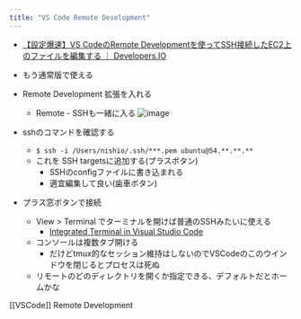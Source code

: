```yaml
---
title: "VS Code Remote Development"
---
```


- [【設定爆速】VS CodeのRemote Developmentを使ってSSH接続したEC2上のファイルを編集する ｜ Developers.IO](https://dev.classmethod.jp/etc/vs-code-remote-development-ec2/?fbclid=IwAR1OFTI57_SSOWQPqMGttmF_FW8cLtq19Y2pC55RizGGGCOwJsqzX3KSGSE)
- もう通常版で使える
- Remote Development 拡張を入れる
    - Remote - SSHも一緒に入る
![image](https://gyazo.com/6e6b0c72e8b59ad98e7e4d437a476cf4/thumb/1000)

- sshのコマンドを確認する
    - `$ ssh -i /Users/nishio/.ssh/***.pem ubuntu@54.**.**.**`
    - これを SSH targetsに追加する(プラスボタン)
        - SSHのconfigファイルに書き込まれる
        - 適宜編集して良い(歯車ボタン)
- プラス窓ボタンで接続
    - View > Terminal でターミナルを開けば普通のSSHみたいに使える
        - [Integrated Terminal in Visual Studio Code](https://code.visualstudio.com/docs/editor/integrated-terminal)
    - コンソールは複数タブ開ける
        - だけどtmux的なセッション維持はしないのでVSCodeのこのウインドウを閉じるとプロセスは死ぬ
    - リモートのどのディレクトリを開くか指定できる、デフォルトだとホームかな

[[VSCode]] Remote Development
